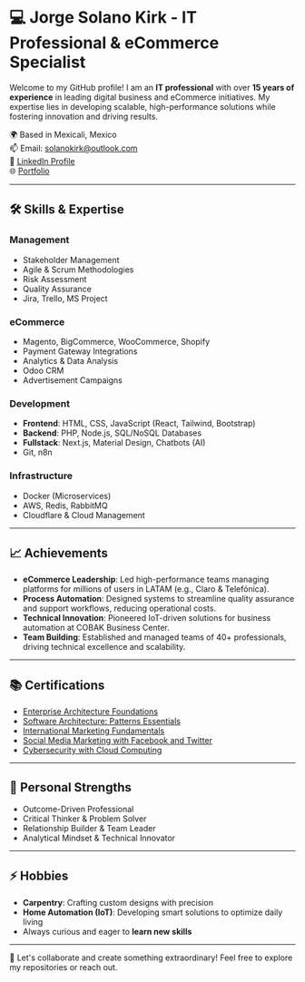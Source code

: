 # 💻 Jorge Solano Kirk - IT Professional & eCommerce Specialist

Welcome to my GitHub profile! I am an **IT professional** with over **15 years of experience** in leading digital business and eCommerce initiatives. My expertise lies in developing scalable, high-performance solutions while fostering innovation and driving results.  

🌍 Based in Mexicali, Mexico  
📫 Email: [solanokirk@outlook.com](mailto:solanokirk@outlook.com)  
🔗 [LinkedIn Profile](https://linkedin.com/in/jorge-skirk)  
🌐 [Portfolio](http://portfolio.jskdev.com)  

---

## 🛠️ Skills & Expertise  

### **Management**  
- Stakeholder Management  
- Agile & Scrum Methodologies  
- Risk Assessment  
- Quality Assurance  
- Jira, Trello, MS Project  

### **eCommerce**  
- Magento, BigCommerce, WooCommerce, Shopify  
- Payment Gateway Integrations  
- Analytics & Data Analysis  
- Odoo CRM  
- Advertisement Campaigns  

### **Development**  
- **Frontend**: HTML, CSS, JavaScript (React, Tailwind, Bootstrap)  
- **Backend**: PHP, Node.js, SQL/NoSQL Databases  
- **Fullstack**: Next.js, Material Design, Chatbots (AI)  
- Git, n8n  

### **Infrastructure**  
- Docker (Microservices)  
- AWS, Redis, RabbitMQ  
- Cloudflare & Cloud Management  

---

## 📈 Achievements  

- **eCommerce Leadership**: Led high-performance teams managing platforms for millions of users in LATAM (e.g., Claro & Telefónica).  
- **Process Automation**: Designed systems to streamline quality assurance and support workflows, reducing operational costs.  
- **Technical Innovation**: Pioneered IoT-driven solutions for business automation at COBAK Business Center.  
- **Team Building**: Established and managed teams of 40+ professionals, driving technical excellence and scalability.  

---

## 📚 Certifications  

- [Enterprise Architecture Foundations](https://linkedin.com/learning/certificates/9a46bf74b0557f52d5afc7c5fec63a31bae691a7bcd628a2831d0533852618ea)  
- [Software Architecture: Patterns Essentials](https://linkedin.com/learning/certificates/1dd82cdf432da3e0b18d7790bdd1bd525a2e4ab30a44d2e57b53397e2439d592)  
- [International Marketing Fundamentals](http://lynda.com/ViewCertificate/5890D3BB81DB4B51B24DCE4DBE863AAE)  
- [Social Media Marketing with Facebook and Twitter](http://lynda.com/ViewCertificate/87B615BAA60A404D831EB83CB037943E)  
- [Cybersecurity with Cloud Computing](http://lynda.com/ViewCertificate/D85FD5737AA14157B971E46C0C2AB13C)  

---

## 🌟 Personal Strengths  

- Outcome-Driven Professional  
- Critical Thinker & Problem Solver  
- Relationship Builder & Team Leader  
- Analytical Mindset & Technical Innovator  

---

## ⚡ Hobbies  

- **Carpentry**: Crafting custom designs with precision  
- **Home Automation (IoT)**: Developing smart solutions to optimize daily living  
- Always curious and eager to **learn new skills**  

---

🚀 Let's collaborate and create something extraordinary! Feel free to explore my repositories or reach out.  
